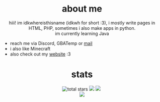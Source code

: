 # <div align="center">about me</div>
<div align="center">
hiii! im idkwhereisthisname (idkwh for short :3), i mostly write pages in HTML, PHP, sometimes i also make apps in python.
<br/>
im currently learning Java
</div>

- reach me via Discord, GBATemp or [mail](mailto:hellothisisuport77967966868@gmail.com)
- i also like Minecraft
- also check out my [website](https://idkwhereisthis.name) :3

# <div align="center">stats</div>
<div align="center">
  <img src="https://img.shields.io/github/stars/idkwhere1sthisname?style=flat&color=blue" alt="total stars"/>&nbsp;<img src="https://img.shields.io/badge/AMD-Radeon_RX_5500-ED1C24?logo=amd&logoColor=white"/>&nbsp;<img src="https://img.shields.io/badge/AMD-Ryzen_7_4000_Series-ED1C24?logoColor=white"/>&nbsp;<br/>
  <img src="https://github-readme-stats.vercel.app/api?username=idkwhere1sthisname&show=reviews,discussions_started,discussions_answered,prs_merged,prs_merged_percentage&theme=tokyonight"/>
</div>
